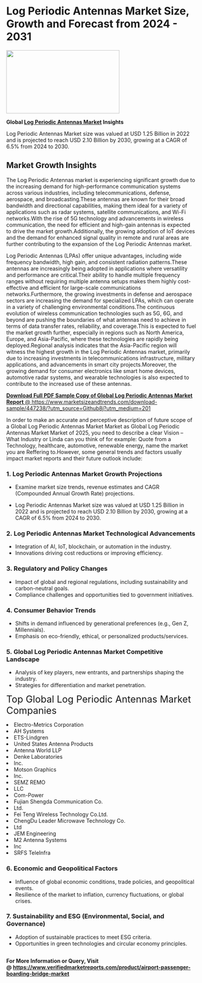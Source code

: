 <H1>Log Periodic Antennas Market Size, Growth and Forecast from 2024 - 2031</H1><img class="aligncenter size-medium wp-image-584254" src="https://thirdeyenews.in/wp-content/uploads/2024/09/Global-Market-Research-300x168.jpeg" alt="" width="300" height="168" /><p><strong>Global&nbsp;<a href="https://www.marketsizeandtrends.com/download-sample/447238/?utm_source=Github8j?utm_medium=201">Log Periodic Antennas Market</a> Insights</strong></p><p>Log Periodic Antennas Market size was valued at USD 1.25 Billion in 2022 and is projected to reach USD 2.10 Billion by 2030, growing at a CAGR of 6.5% from 2024 to 2030.</p><p><h2>Market Growth Insights</h2> <p>The Log Periodic Antennas market is experiencing significant growth due to the increasing demand for high-performance communication systems across various industries, including telecommunications, defense, aerospace, and broadcasting.These antennas are known for their broad bandwidth and directional capabilities, making them ideal for a variety of applications such as radar systems, satellite communications, and Wi-Fi networks.With the rise of 5G technology and advancements in wireless communication, the need for efficient and high-gain antennas is expected to drive the market growth.Additionally, the growing adoption of IoT devices and the demand for enhanced signal quality in remote and rural areas are further contributing to the expansion of the Log Periodic Antennas market.</p> <p><a href="#"></a></p> <p>Log Periodic Antennas (LPAs) offer unique advantages, including wide frequency bandwidth, high gain, and consistent radiation patterns.These antennas are increasingly being adopted in applications where versatility and performance are critical.Their ability to handle multiple frequency ranges without requiring multiple antenna setups makes them highly cost-effective and efficient for large-scale communications networks.Furthermore, the growing investments in defense and aerospace sectors are increasing the demand for specialized LPAs, which can operate in a variety of challenging environmental conditions.The continuous evolution of wireless communication technologies such as 5G, 6G, and beyond are pushing the boundaries of what antennas need to achieve in terms of data transfer rates, reliability, and coverage.This is expected to fuel the market growth further, especially in regions such as North America, Europe, and Asia-Pacific, where these technologies are rapidly being deployed.Regional analysis indicates that the Asia-Pacific region will witness the highest growth in the Log Periodic Antennas market, primarily due to increasing investments in telecommunications infrastructure, military applications, and advancements in smart city projects.Moreover, the growing demand for consumer electronics like smart home devices, automotive radar systems, and wearable technologies is also expected to contribute to the increased use of these antennas.</p> <p><a href="#"></p><p><span class=""><strong>Download Full PDF Sample Copy of Global Log Periodic Antennas Market Report</strong> @ <a href="https://www.marketsizeandtrends.com/download-sample/447238/?utm_source=Github8j?utm_medium=201" target="_blank">https://www.marketsizeandtrends.com/download-sample/447238/?utm_source=Github8j?utm_medium=201</a></span></p><p>In order to make an accurate and perceptive description of future scope of a Global&nbsp;Log Periodic Antennas Market Market as Global&nbsp;Log Periodic Antennas Market Market of 2025, you need to describe a clear Vision &ndash; What Industry or Linda can you think of for example: Quote from a Technology, healthcare, automotive, renewable energy, name the market you are Reffering to.However, some general trends and factors usually impact market reports and their future outlook include:</p><h3>1.&nbsp;<strong>Log Periodic Antennas Market Growth Projections</strong></h3><ul><li>Examine market size trends, revenue estimates and CAGR (Compounded Annual Growth Rate) projections.</li><li><p>Log Periodic Antennas Market size was valued at USD 1.25 Billion in 2022 and is projected to reach USD 2.10 Billion by 2030, growing at a CAGR of 6.5% from 2024 to 2030.</p></li></ul><h3>2.&nbsp;<strong>Log Periodic Antennas Market Technological Advancements</strong></h3><ul><li>Integration of AI, IoT, blockchain, or automation in the industry.</li><li>Innovations driving cost reductions or improving efficiency.</li></ul><h3>3.&nbsp;<strong>Regulatory and Policy Changes</strong></h3><ul><li>Impact of global and regional regulations, including sustainability and carbon-neutral goals.</li><li>Compliance challenges and opportunities tied to government initiatives.</li></ul><h3>4.&nbsp;<strong>Consumer Behavior Trends</strong></h3><ul><li>Shifts in demand influenced by generational preferences (e.g., Gen Z, Millennials).</li><li>Emphasis on eco-friendly, ethical, or personalized products/services.</li></ul><h3>5.&nbsp;<strong>Global Log Periodic Antennas Market Competitive Landscape</strong></h3><ul><li>Analysis of key players, new entrants, and partnerships shaping the industry.</li><li>Strategies for differentiation and market penetration.</li></ul><p data-pm-slice="1 1 []"><span style="color: inherit; font-family: inherit; font-size: 25px;">Top Global Log Periodic Antennas Market Companies</span></p><div class="" data-test-id=""><p><li>Electro-Metrics Corporation</li><li> AH Systems</li><li> ETS-Lindgren</li><li> United States Antenna Products</li><li> Antenna World LLP</li><li> Denke Laboratories</li><li> Inc.</li><li> Motson Graphics</li><li> Inc.</li><li> SEMZ REMO</li><li> LLC</li><li> Com-Power</li><li> Fujian Shengda Communication Co.</li><li> Ltd.</li><li> Fei Teng Wireless Technology Co.Ltd.</li><li> ChengDu Leader Microwave Technology Co.</li><li>Ltd</li><li> JEM Engineering</li><li> M2 Antenna Systems</li><li> Inc</li><li> SRFS TeleInfra</li></p></div><h3>6.&nbsp;<strong>Economic and Geopolitical Factors</strong></h3><ul><li>Influence of global economic conditions, trade policies, and geopolitical events.</li><li>Resilience of the market to inflation, currency fluctuations, or global crises.</li></ul><h3>7.&nbsp;<strong>Sustainability and ESG (Environmental, Social, and Governance)</strong></h3><ul><li>Adoption of sustainable practices to meet ESG criteria.</li><li>Opportunities in green technologies and circular economy principles.</li></ul><h2><strong style="font-size: 14px;">For More Information or Query, Visit @&nbsp;</strong><a style="background-color: #ffffff; font-size: 14px;" href="https://www.marketsizeandtrends.com/report/log-periodic-antennas-market/" target="_blank">https://www.verifiedmarketreports.com/product/airport-passenger-boarding-bridge-market</a></h2>